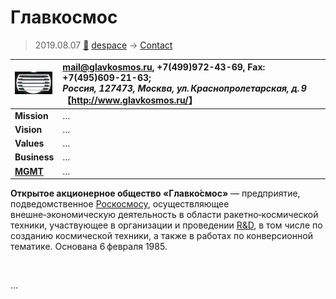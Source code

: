 # Главкосмос
> 2019.08.07 [🚀](../../index/index.md) [despace](../index.md) → [Contact](../contact.md)

|[![](../f/contact/g/glavkosmos_logo1_thumb.webp)](../f/contact/g/glavkosmos_logo1.webp)|<mail@glavkosmos.ru>, +7(499)972-43-69, Fax: +7(495)609-21-63;<br> *Россия, 127473, Москва, ул. Краснопролетарская, д. 9*<br> 【<http://www.glavkosmos.ru/>】|
|:--|:--|
|**Mission**|…|
|**Vision**|…|
|**Values**|…|
|**Business**|…|
|**[MGMT](../mgmt.md)**|…|

**Открытое акционерное общество «Главко́смос»** — предприятие, подведомственное [Роскосмосу](roskosmos.md), осуществляющее внешне‑экономическую деятельность в области ракетно‑космической техники, участвующее в организации и проведении [R&D](../rnd.md), в том числе по созданию космической техники, а также в работах по конверсионной тематике. Основана 6 февраля 1985.


<p style="page-break-after:always"> </p>

…
